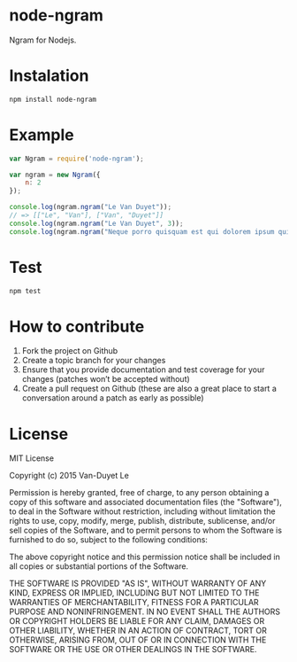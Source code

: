 # node-ngram

Ngram for Nodejs.

# Instalation 

```sh
npm install node-ngram
```

# Example

```js
var Ngram = require('node-ngram');

var ngram = new Ngram({
	n: 2
});

console.log(ngram.ngram("Le Van Duyet"));
// => [["Le", "Van"], ["Van", "Duyet"]]
console.log(ngram.ngram("Le Van Duyet", 3));
console.log(ngram.ngram("Neque porro quisquam est qui dolorem ipsum quia dolor sit amet, consectetur, adipisci velit."));
```

# Test
```sh
npm test
```

# How to contribute
1. Fork the project on Github
2. Create a topic branch for your changes
3. Ensure that you provide documentation and test coverage for your changes (patches won’t be accepted without)
4. Create a pull request on Github (these are also a great place to start a conversation around a patch as early as possible)

# License
MIT License

Copyright (c) 2015 Van-Duyet Le

Permission is hereby granted, free of charge, to any person obtaining a copy of this software and associated documentation files (the "Software"), to deal in the Software without restriction, including without limitation the rights to use, copy, modify, merge, publish, distribute, sublicense, and/or sell copies of the Software, and to permit persons to whom the Software is furnished to do so, subject to the following conditions:

The above copyright notice and this permission notice shall be included in all copies or substantial portions of the Software.

THE SOFTWARE IS PROVIDED "AS IS", WITHOUT WARRANTY OF ANY KIND, EXPRESS OR IMPLIED, INCLUDING BUT NOT LIMITED TO THE WARRANTIES OF MERCHANTABILITY, FITNESS FOR A PARTICULAR PURPOSE AND NONINFRINGEMENT. IN NO EVENT SHALL THE AUTHORS OR COPYRIGHT HOLDERS BE LIABLE FOR ANY CLAIM, DAMAGES OR OTHER LIABILITY, WHETHER IN AN ACTION OF CONTRACT, TORT OR OTHERWISE, ARISING FROM, OUT OF OR IN CONNECTION WITH THE SOFTWARE OR THE USE OR OTHER DEALINGS IN THE SOFTWARE.
